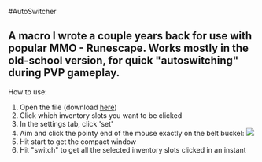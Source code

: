 #AutoSwitcher

A macro I wrote a couple years back for use with popular MMO - Runescape. Works mostly in the old-school version, for quick "autoswitching" during PVP gameplay.
----

How to use:

1. Open the file (download [here](http://samism.net/Auto%20Switcher.jar))
2. Click which inventory slots you want to be clicked
3. In the settings tab, click 'set'
4. Aim and click the pointy end of the mouse exactly on the belt buckel:
![](http://puu.sh/arttL/26a8e6ed60.png)
5. Hit start to get the compact window
6. Hit "switch" to get all the selected inventory slots clicked in an instant